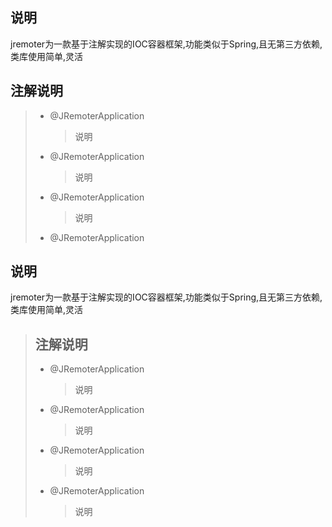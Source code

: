 ## 说明

jremoter为一款基于注解实现的IOC容器框架,功能类似于Spring,且无第三方依赖,类库使用简单,灵活

## 注解说明
> * @JRemoterApplication
>   > 说明
> * @JRemoterApplication
>   > 说明
> * @JRemoterApplication
>   > 说明
> * @JRemoterApplication
## 说明

jremoter为一款基于注解实现的IOC容器框架,功能类似于Spring,且无第三方依赖,类库使用简单,灵活

> ## 注解说明
> * @JRemoterApplication
>   > 说明
> * @JRemoterApplication
>   > 说明
> * @JRemoterApplication
>   > 说明
> * @JRemoterApplication
>   > 说明